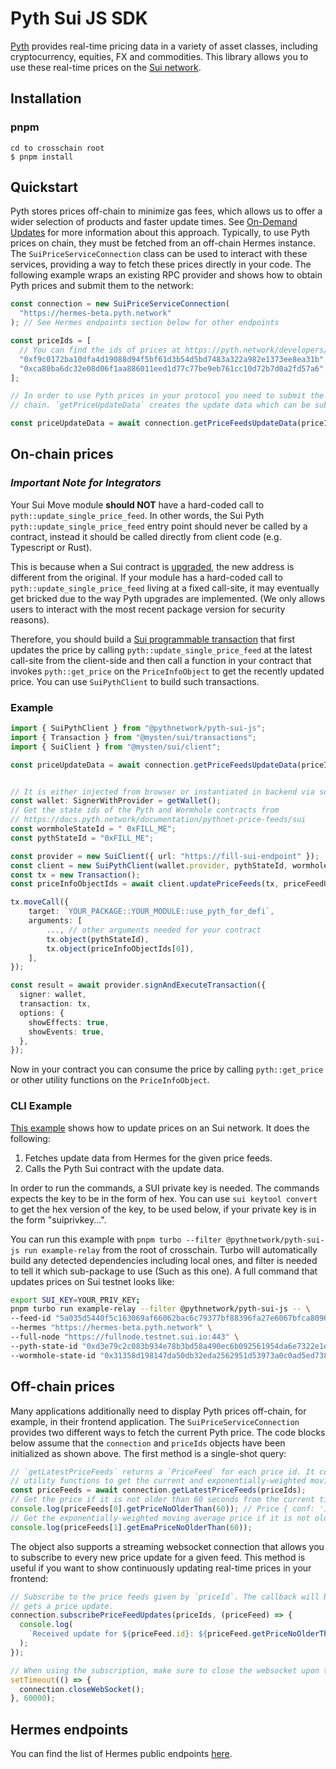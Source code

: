 # Pyth Sui JS SDK

[Pyth](https://pyth.network/) provides real-time pricing data in a variety of asset classes, including cryptocurrency, equities, FX and commodities. This library allows you to use these real-time prices on the [Sui network](https://sui.io/).

## Installation

### pnpm

```
cd to crosschain root
$ pnpm install
```

## Quickstart

Pyth stores prices off-chain to minimize gas fees, which allows us to offer a wider selection of products and faster update times.
See [On-Demand Updates](https://docs.pyth.network/documentation/pythnet-price-feeds/on-demand) for more information about this approach.
Typically, to use Pyth prices on chain,
they must be fetched from an off-chain Hermes instance. The `SuiPriceServiceConnection` class can be used to interact with these services,
providing a way to fetch these prices directly in your code. The following example wraps an existing RPC provider and shows how to obtain
Pyth prices and submit them to the network:

```typescript
const connection = new SuiPriceServiceConnection(
  "https://hermes-beta.pyth.network"
); // See Hermes endpoints section below for other endpoints

const priceIds = [
  // You can find the ids of prices at https://pyth.network/developers/price-feed-ids#sui-testnet
  "0xf9c0172ba10dfa4d19088d94f5bf61d3b54d5bd7483a322a982e1373ee8ea31b", // BTC/USD price id in testnet
  "0xca80ba6dc32e08d06f1aa886011eed1d77c77be9eb761cc10d72b7d0a2fd57a6", // ETH/USD price id in testnet
];

// In order to use Pyth prices in your protocol you need to submit the price update data to Pyth contract in your target
// chain. `getPriceUpdateData` creates the update data which can be submitted to your contract.

const priceUpdateData = await connection.getPriceFeedsUpdateData(priceIds);
```

## On-chain prices

### **_Important Note for Integrators_**

Your Sui Move module **should NOT** have a hard-coded call to `pyth::update_single_price_feed`. In other words, the Sui Pyth `pyth::update_single_price_feed` entry point should never be called by a contract, instead it should be called directly from client code (e.g. Typescript or Rust).

This is because when a Sui contract is [upgraded](https://docs.sui.io/build/package-upgrades), the new address is different from the original. If your module has a hard-coded call to `pyth::update_single_price_feed` living at a fixed call-site, it may eventually get bricked due to the way Pyth upgrades are implemented. (We only allows users to interact with the most recent package version for security reasons).

Therefore, you should build a [Sui programmable transaction](https://docs.sui.io/build/prog-trans-ts-sdk) that first updates the price by calling `pyth::update_single_price_feed` at the latest call-site from the client-side and then call a function in your contract that invokes `pyth::get_price` on the `PriceInfoObject` to get the recently updated price.
You can use `SuiPythClient` to build such transactions.

### Example

```ts
import { SuiPythClient } from "@pythnetwork/pyth-sui-js";
import { Transaction } from "@mysten/sui/transactions";
import { SuiClient } from "@mysten/sui/client";

const priceUpdateData = await connection.getPriceFeedsUpdateData(priceIds); // see quickstart section


// It is either injected from browser or instantiated in backend via some private key
const wallet: SignerWithProvider = getWallet();
// Get the state ids of the Pyth and Wormhole contracts from
// https://docs.pyth.network/documentation/pythnet-price-feeds/sui
const wormholeStateId = " 0xFILL_ME";
const pythStateId = "0xFILL_ME";

const provider = new SuiClient({ url: "https://fill-sui-endpoint" });
const client = new SuiPythClient(wallet.provider, pythStateId, wormholeStateId);
const tx = new Transaction();
const priceInfoObjectIds = await client.updatePriceFeeds(tx, priceFeedUpdateData, priceIds);

tx.moveCall({
    target: `YOUR_PACKAGE::YOUR_MODULE::use_pyth_for_defi`,
    arguments: [
        ..., // other arguments needed for your contract
        tx.object(pythStateId),
        tx.object(priceInfoObjectIds[0]),
    ],
});

const result = await provider.signAndExecuteTransaction({
  signer: wallet,
  transaction: tx,
  options: {
    showEffects: true,
    showEvents: true,
  },
});
```

Now in your contract you can consume the price by calling `pyth::get_price` or other utility functions on the `PriceInfoObject`.

### CLI Example

[This example](./src/examples/SuiRelay.ts) shows how to update prices on an Sui network. It does the following:

1. Fetches update data from Hermes for the given price feeds.
2. Calls the Pyth Sui contract with the update data.

In order to run the commands, a SUI private key is needed. The commands expects the key to be in the form of hex. You can use `sui keytool convert` to get the hex version of the key, to be used below, if your private key is in the form "suiprivkey...".

You can run this example with `pnpm turbo --filter @pythnetwork/pyth-sui-js run example-relay` from the root of crosschain. Turbo will automatically build any detected dependencies including local ones, and filter is needed to tell it which sub-package to use (Such as this one). A full command that updates prices on Sui testnet looks like:

```bash
export SUI_KEY=YOUR_PRIV_KEY;
pnpm turbo run example-relay --filter @pythnetwork/pyth-sui-js -- \
--feed-id "5a035d5440f5c163069af66062bac6c79377bf88396fa27e6067bfca8096d280" \
--hermes "https://hermes-beta.pyth.network" \
--full-node "https://fullnode.testnet.sui.io:443" \
--pyth-state-id "0xd3e79c2c083b934e78b3bd58a490ec6b092561954da6e7322e1e2b3c8abfddc0" \
--wormhole-state-id "0x31358d198147da50db32eda2562951d53973a0c0ad5ed738e9b17d88b213d790"
```

## Off-chain prices

Many applications additionally need to display Pyth prices off-chain, for example, in their frontend application.
The `SuiPriceServiceConnection` provides two different ways to fetch the current Pyth price.
The code blocks below assume that the `connection` and `priceIds` objects have been initialized as shown above.
The first method is a single-shot query:

```typescript
// `getLatestPriceFeeds` returns a `PriceFeed` for each price id. It contains all information about a price and has
// utility functions to get the current and exponentially-weighted moving average price, and other functionality.
const priceFeeds = await connection.getLatestPriceFeeds(priceIds);
// Get the price if it is not older than 60 seconds from the current time.
console.log(priceFeeds[0].getPriceNoOlderThan(60)); // Price { conf: '1234', expo: -8, price: '12345678' }
// Get the exponentially-weighted moving average price if it is not older than 60 seconds from the current time.
console.log(priceFeeds[1].getEmaPriceNoOlderThan(60));
```

The object also supports a streaming websocket connection that allows you to subscribe to every new price update for a given feed.
This method is useful if you want to show continuously updating real-time prices in your frontend:

```typescript
// Subscribe to the price feeds given by `priceId`. The callback will be invoked every time the requested feed
// gets a price update.
connection.subscribePriceFeedUpdates(priceIds, (priceFeed) => {
  console.log(
    `Received update for ${priceFeed.id}: ${priceFeed.getPriceNoOlderThan(60)}`
  );
});

// When using the subscription, make sure to close the websocket upon termination to finish the process gracefully.
setTimeout(() => {
  connection.closeWebSocket();
}, 60000);
```

## Hermes endpoints

You can find the list of Hermes public endpoints [here](https://docs.pyth.network/documentation/pythnet-price-feeds/hermes#public-endpoints).
